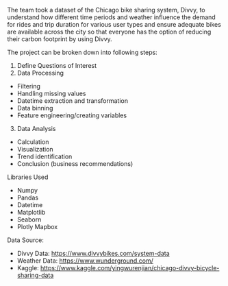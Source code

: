 The team took a dataset of the Chicago bike sharing system, Divvy, to understand how different time periods and weather influence the demand for rides and trip duration for various user types and ensure adequate bikes are available across the city so that everyone has the option of reducing their carbon footprint by using Divvy.

The project can be broken down into following steps:
1. Define Questions of Interest
2. Data Processing
  - Filtering
  - Handling missing values
  - Datetime extraction and transformation
  - Data binning
  - Feature engineering/creating variables
3. Data Analysis
  - Calculation
  - Visualization
  - Trend identification
  - Conclusion (business recommendations)
  
Libraries Used
  - Numpy
  - Pandas
  - Datetime
  - Matplotlib
  - Seaborn
  - Plotly Mapbox

Data Source:
 - Divvy Data: https://www.divvybikes.com/system-data
 - Weather Data: https://www.wunderground.com/
 - Kaggle: https://www.kaggle.com/yingwurenjian/chicago-divvy-bicycle-sharing-data

